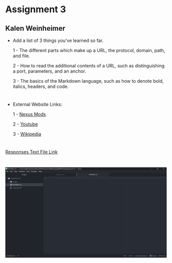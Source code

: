 # Assignment 3
## Kalen Weinheimer

- Add a list of 3 things you’ve learned so far.

  1 - The different parts which make up a URL, the protocol, domain, path, and file.
  
  2 - How to read the additional contents of a URL, such as distinguishing a port, parameters, and an anchor.
  
  3 - The basics of the Markdown language, such as how to denote bold, italics, headers, and code.

# 

- External Website Links:

  1 - [Nexus Mods](https://www.nexusmods.com/)

  2 - [Youtube](https://www.youtube.com/)

  3 - [Wikipedia](https://www.wikipedia.org/)

# 

[Responses Text File Link](./responses.txt)

# 

![AtomAssignment3ProjectScreenshot](./images/Mart341Assignment3Screenshot.png)
